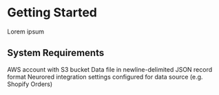 # Getting Started

Lorem ipsum

## System Requirements

AWS account with S3 bucket Data file in newline-delimited JSON record format Neurored integration settings configured for data source (e.g. Shopify Orders)